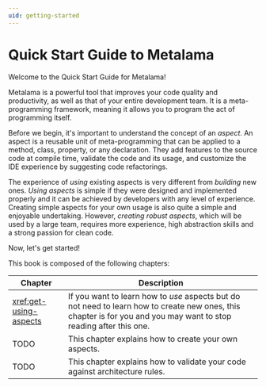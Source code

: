 ```yaml
---
uid: getting-started
---
```


# Quick Start Guide to Metalama

Welcome to the Quick Start Guide for Metalama!

Metalama is a powerful tool that improves your code quality and productivity, as well as that of your entire development team. It is a meta-programming framework, meaning it allows you to program the act of programming itself.

Before we begin, it's important to understand the concept of an _aspect_. An aspect is a reusable unit of meta-programming that can be applied to a method, class, property, or any declaration. They add features to the source code at compile time, validate the code and its usage, and customize the IDE experience by suggesting code refactorings.

The experience of _using_ existing aspects is very different from _building_ new ones. _Using aspects_ is simple if they were designed and implemented properly and it can be achieved by developers with any level of experience. Creating simple aspects for your own usage is also quite a simple and enjoyable undertaking. However, _creating robust aspects_, which will be used by a large team, requires more experience, high abstraction skills and a strong passion for clean code. 

Now, let's get started!

This book is composed of the following chapters:

| Chapter | Description |
|--------|----|
| <xref:get-using-aspects> | If you want to learn how to _use_ aspects but do not need to learn how to create new ones, this chapter is for you and you may want to stop reading after this one. |
| TODO | This chapter explains how to create your own aspects. |
| TODO | This chapter explains how to validate your code against architecture rules. |